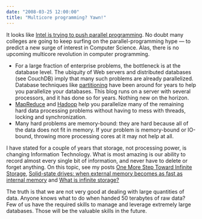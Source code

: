 ```yaml
---
date: "2008-03-25 12:00:00"
title: "Multicore programming? Yawn!"
---
```




It looks like [Intel is trying to push parallel programming](http://developers.slashdot.org/story/08/03/25/0145208/more-interest-in-parallel-programming-outside-the-us). No doubt many colleges are going to keep surfing on the parallel-programming hype &mdash; to predict a new surge of interest in Computer Science. Alas, there is no upcoming multicore revolution in computer programming.

- For a large fraction of enterprise problems, the bottleneck is at the database level. The ubiquity of Web servers and distributed databases (see CouchDB) imply that many such problems are already parallelized. Database techniques like [partitioning](https://en.wikipedia.org/wiki/Partition_(database)) have been around for years to help you parallelize your databases. This blog runs on a server with several processors, and it has done so for years. Nothing new on the horizon.
- [MapReduce](https://en.wikipedia.org/wiki/Mapreduce) and [Hadoop](https://en.wikipedia.org/wiki/Hadoop) help you parallelize many of the remaining hard data processing problems without having to mess with threads, locking and synchronization.
- Many hard problems are memory-bound: they are hard because all of the data does not fit in memory. If your problem is memory-bound or IO-bound, throwing more processing cores at it may not help at all. 


I have stated for a couple of years that storage, not processing power, is changing Information Technology. What is most amazing is our ability to record almost every single bit of information, and never have to delete or forget anything. On this topic, see my posts [One More Step Toward Infinite Storage](/lemire/blog/2007/03/06/wired-ap-technology-and-business-news-from-the-outside-world-on-wiredcom/), [Solid-state drives: when external memory becomes as fast as internal memory](/lemire/blog/2008/01/15/solid-state-drives-when-external-memory-becomes-as-fast-as-internal-memory/) and [What is infinite storage?](/lemire/blog/2006/10/26/what-is-infinite-storage/)

The truth is that we are not very good at dealing with large quantities of data. Anyone knows what to do when handed 50 terabytes of raw data? Few of us have the required skills to manage and leverage extremely large databases. Those will be the valuable skills in the future.

